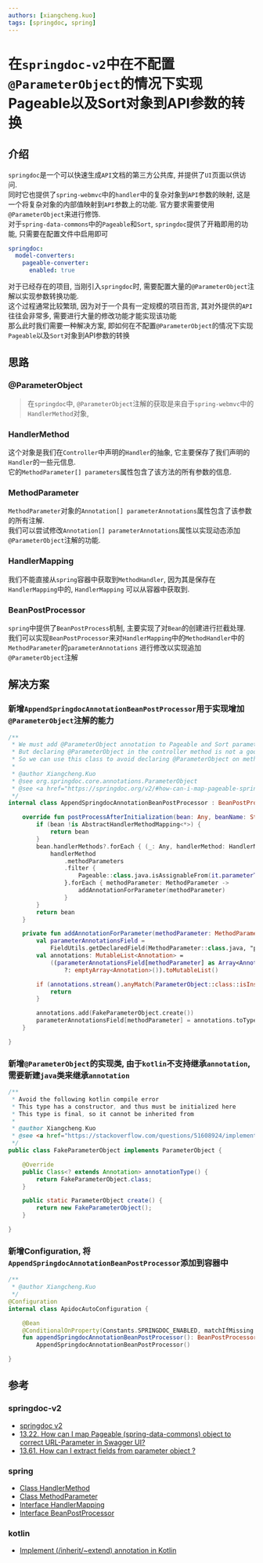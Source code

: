 ```yaml
---
authors: [xiangcheng.kuo]
tags: [springdoc, spring]
---
```


# 在`springdoc-v2`中在不配置`@ParameterObject`的情况下实现Pageable以及Sort对象到API参数的转换

## 介绍

`springdoc`是一个可以快速生成`API`文档的第三方公共库, 并提供了`UI`页面以供访问.<br/>
同时它也提供了`spring-webmvc`中的`handler`中的复杂对象到`API`参数的映射, 这是一个将复杂对象的内部值映射到`API`参数上的功能.
官方要求需要使用`@ParameterObject`来进行修饰.<br/>
对于`spring-data-commons`中的`Pageable`和`Sort`, `springdoc`提供了开箱即用的功能, 只需要在配置文件中启用即可<br/>

```yaml
springdoc:
  model-converters:
    pageable-converter:
      enabled: true
```

对于已经存在的项目, 当刚引入`springdoc`时, 需要配置大量的`@ParameterObject`注解以实现参数转换功能.<br/>
这个过程通常比较繁琐, 因为对于一个具有一定规模的项目而言, 其对外提供的`API`往往会非常多,
需要进行大量的修改功能才能实现该功能<br/>
那么此时我们需要一种解决方案, 即如何在不配置`@ParameterObject`的情况下实现`Pageable`以及`Sort`对象到API参数的转换

## 思路

### @ParameterObject

> 在`springdoc`中, `@ParameterObject`注解的获取是来自于`spring-webmvc`中的`HandlerMethod`对象,

### HandlerMethod

这个对象是我们在`Controller`中声明的`Handler`的抽象, 它主要保存了我们声明的`Handler`的一些元信息. <br/>
它的`MethodParameter[] parameters`属性包含了该方法的所有参数的信息.<br/>

### MethodParameter

`MethodParameter`对象的`Annotation[] parameterAnnotations`属性包含了该参数的所有注解.<br/>
我们可以尝试修改`Annotation[] parameterAnnotations`属性以实现动态添加`@ParameterObject`注解的功能.<br/>

### HandlerMapping

我们不能直接从`spring`容器中获取到`MethodHandler`, 因为其是保存在`HandlerMapping`中的, `HandlerMapping`
可以从容器中获取到.<br/>

### BeanPostProcessor

`spring`中提供了`BeanPostProcess`机制, 主要实现了对`Bean`的创建进行拦截处理.<br/>
我们可以实现`BeanPostProcessor`来对`HandlerMapping`中的`MethodHandler`中的`MethodParameter`的`parameterAnnotations`
进行修改以实现追加`@ParameterObject`注解

## 解决方案

### 新增`AppendSpringdocAnnotationBeanPostProcessor`用于实现增加`@ParameterObject`注解的能力

```kotlin title="AppendSpringdocAnnotationBeanPostProcessor.kt"
/**
 * We must add @ParameterObject annotation to Pageable and Sort parameter to ensure that springdoc can generate correct.
 * But declaring @ParameterObject in the controller method is not a good idea, because it will take some time to.
 * So we can use this class to avoid declaring @ParameterObject on method parameter which type is Pageable or Sort.
 *
 * @author Xiangcheng.Kuo
 * @see org.springdoc.core.annotations.ParameterObject
 * @see <a href="https://springdoc.org/v2/#how-can-i-map-pageable-spring-data-commons-object-to-correct-url-parameter-in-swagger-ui">13.22. How can I map Pageable (spring-data-commons) object to correct URL-Parameter in Swagger UI?</a>
 */
internal class AppendSpringdocAnnotationBeanPostProcessor : BeanPostProcessor {

	override fun postProcessAfterInitialization(bean: Any, beanName: String): Any {
		if (bean !is AbstractHandlerMethodMapping<*>) {
			return bean
		}
		bean.handlerMethods?.forEach { (_: Any, handlerMethod: HandlerMethod) ->
			handlerMethod
				.methodParameters
				.filter {
					Pageable::class.java.isAssignableFrom(it.parameterType) || Sort::class.java.isAssignableFrom(it.parameterType)
				}.forEach { methodParameter: MethodParameter ->
					addAnnotationForParameter(methodParameter)
				}
		}
		return bean
	}

	private fun addAnnotationForParameter(methodParameter: MethodParameter) {
		val parameterAnnotationsField =
			FieldUtils.getDeclaredField(MethodParameter::class.java, "parameterAnnotations", true)
		val annotations: MutableList<Annotation> =
			((parameterAnnotationsField[methodParameter] as Array<Annotation>?)
				?: emptyArray<Annotation>()).toMutableList()

		if (annotations.stream().anyMatch(ParameterObject::class::isInstance)) {
			return
		}

		annotations.add(FakeParameterObject.create())
		parameterAnnotationsField[methodParameter] = annotations.toTypedArray()
	}

}
```

### 新增`@ParameterObject`的实现类, 由于`kotlin`不支持继承`annotation`, 需要新建`java`类来继承`annotation`

```java title="FakeParameterObject.java"
/**
 * Avoid the following kotlin compile error
 * This type has a constructor, and thus must be initialized here
 * This type is final, so it cannot be inherited from
 *
 * @author Xiangcheng.Kuo
 * @see <a href="https://stackoverflow.com/questions/51608924/implement-inherit-extend-annotation-in-kotlin">Implement (/inherit/~extend) annotation in Kotlin</a>
 */
public class FakeParameterObject implements ParameterObject {

	@Override
	public Class<? extends Annotation> annotationType() {
		return FakeParameterObject.class;
	}

	public static ParameterObject create() {
		return new FakeParameterObject();
	}

}
```

### 新增Configuration, 将`AppendSpringdocAnnotationBeanPostProcessor`添加到容器中

```kotlin title="ApidocAutoConfiguration.kt"
/**
 * @author Xiangcheng.Kuo
 */
@Configuration
internal class ApidocAutoConfiguration {

	@Bean
	@ConditionalOnProperty(Constants.SPRINGDOC_ENABLED, matchIfMissing = true)
	fun appendSpringdocAnnotationBeanPostProcessor(): BeanPostProcessor =
		AppendSpringdocAnnotationBeanPostProcessor()

}
```

## 参考

### springdoc-v2

- [springdoc v2](https://springdoc.org/v2/)
- [13.22. How can I map Pageable (spring-data-commons) object to correct URL-Parameter in Swagger UI?](https://springdoc.org/v2/#how-can-i-map-pageable-spring-data-commons-object-to-correct-url-parameter-in-swagger-ui)
- [13.61. How can I extract fields from parameter object ?](https://springdoc.org/v2/#how-can-i-extract-fields-from-parameter-object)

### spring

- [Class HandlerMethod](https://docs.spring.io/spring-framework/docs/current/javadoc-api/org/springframework/web/method/HandlerMethod.html)
- [Class MethodParameter](https://docs.spring.io/spring-framework/docs/current/javadoc-api/org/springframework/core/MethodParameter.html)
- [Interface HandlerMapping](https://docs.spring.io/spring-framework/docs/current/javadoc-api/org/springframework/web/servlet/HandlerMapping.html)
- [Interface BeanPostProcessor](https://docs.spring.io/spring-framework/docs/current/javadoc-api/org/springframework/beans/factory/config/BeanPostProcessor.html)

### kotlin

- [Implement (/inherit/~extend) annotation in Kotlin](https://stackoverflow.com/questions/51608924/implement-inherit-extend-annotation-in-kotlin)
